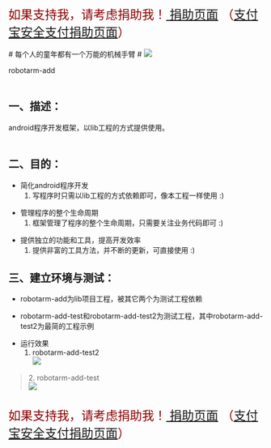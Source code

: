<br />
<font color='DarkRed' size='5'>
如果支持我，请考虑捐助我！<a href='https://me.alipay.com/sunnymoon'>
捐助页面</a> （<a href='https://me.alipay.com/sunnymoon'>支付宝安全支付捐助页面</a>）<br>
</font>

<br />
# 每个人的童年都有一个万能的机械手臂 #
<img src='http://img170.poco.cn/mypoco/myphoto/20120319/15/6477300520120319153533078_165.jpg'>
<br />

robotarm-add<br>
<br>
<h2>一、描述：</h2>

android程序开发框架，以lib工程的方式提供使用。<br>
<br>
<h2>二、目的：</h2>

<ul><li>简化android程序开发<br>
<ol><li>写程序时只需以lib工程的方式依赖即可，像本工程一样使用 :)</li></ol></li></ul>

<ul><li>管理程序的整个生命周期<br>
<ol><li>框架管理了程序的整个生命周期，只需要关注业务代码即可 :)</li></ol></li></ul>

<ul><li>提供独立的功能和工具，提高开发效率<br>
<ol><li>提供非富的工具方法，并不断的更新，可直接使用 :)</li></ol></li></ul>

<h2>三、建立环境与测试：</h2>

<ul><li>robotarm-add为lib项目工程，被其它两个为测试工程依赖</li></ul>

<ul><li>robotarm-add-test和robotarm-add-test2为测试工程，其中robotarm-add-test2为最简的工程示例</li></ul>

<ul><li>运行效果<br>
<ol><li>robotarm-add-test2<br />
<img src='http://img170.poco.cn/mypoco/myphoto/20120319/16/64773005201203191619417729301115956_000.jpg'><br /></li></ol></li></ul>

<blockquote>2. robotarm-add-test<br /><img src='http://img170.poco.cn/mypoco/myphoto/20120319/16/64773005201203191619417729301115956_001.jpg'><br /></blockquote>

<br />
<font color='DarkRed' size='5'>
如果支持我，请考虑捐助我！<a href='https://me.alipay.com/sunnymoon'>
捐助页面</a> （<a href='https://me.alipay.com/sunnymoon'>支付宝安全支付捐助页面</a>）<br>
</font>

